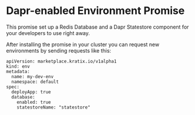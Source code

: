 # Dapr-enabled Environment Promise

This promise set up a Redis Database and a Dapr Statestore component for your developers to use right away.

After installing the promise in your cluster you can request new environments by sending requests like this: 

```
apiVersion: marketplace.kratix.io/v1alpha1
kind: env
metadata:
  name: my-dev-env
  namespace: default
spec:
  deployApp: true
  database:   
    enabled: true
    statestoreName: "statestore"
```

